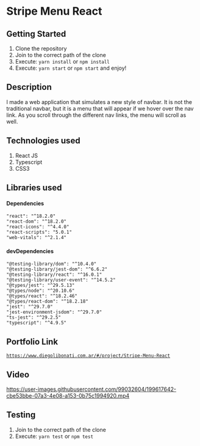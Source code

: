 # Stripe Menu React

## Getting Started

1. Clone the repository
2. Join to the correct path of the clone
3. Execute: `yarn install` or `npm install`
4. Execute: `yarn start` or `npm start` and enjoy!

## Description

I made a web application that simulates a new style of navbar. It is not the traditional navbar, but it is a menu that will appear if we hover over the nav link. As you scroll through the different nav links, the menu will scroll as well.

## Technologies used

1. React JS
2. Typescript
3. CSS3

## Libraries used

#### Dependencies

```
"react": "^18.2.0"
"react-dom": "^18.2.0"
"react-icons": "^4.4.0"
"react-scripts": "5.0.1"
"web-vitals": "^2.1.4"
```

#### devDependencies

```
"@testing-library/dom": "^10.4.0"
"@testing-library/jest-dom": "^6.6.2"
"@testing-library/react": "^16.0.1"
"@testing-library/user-event": "^14.5.2"
"@types/jest": "^29.5.13"
"@types/node": "^20.10.6"
"@types/react": "^18.2.46"
"@types/react-dom": "^18.2.18"
"jest": "^29.7.0"
"jest-environment-jsdom": "^29.7.0"
"ts-jest": "^29.2.5"
"typescript": "^4.9.5"
```

## Portfolio Link

[`https://www.diegolibonati.com.ar/#/project/Stripe-Menu-React`](https://www.diegolibonati.com.ar/#/project/Stripe-Menu-React)

## Video

https://user-images.githubusercontent.com/99032604/199617642-cbe53bbe-07a3-4e08-a153-0b75c1994920.mp4

## Testing

1. Join to the correct path of the clone
2. Execute: `yarn test` or `npm test`
